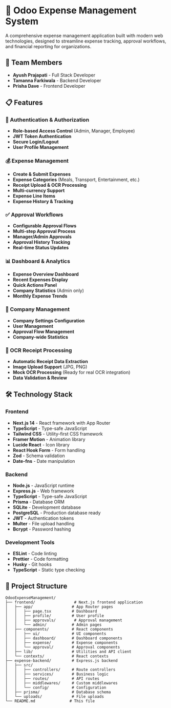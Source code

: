 # 🏢 Odoo Expense Management System

A comprehensive expense management application built with modern web technologies, designed to streamline expense tracking, approval workflows, and financial reporting for organizations.

## 👥 Team Members

- **Ayush Prajapati** - Full Stack Developer
- **Tamanna Farkiwala** -  Backend Developer
- **Prisha Dave** - Frontend Developer 

## 📋 Features

### 🔐 Authentication & Authorization
- **Role-based Access Control** (Admin, Manager, Employee)
- **JWT Token Authentication**
- **Secure Login/Logout**
- **User Profile Management**

### 💰 Expense Management
- **Create & Submit Expenses**
- **Expense Categories** (Meals, Transport, Entertainment, etc.)
- **Receipt Upload & OCR Processing**
- **Multi-currency Support**
- **Expense Line Items**
- **Expense History & Tracking**

### ✅ Approval Workflows
- **Configurable Approval Flows**
- **Multi-step Approval Process**
- **Manager/Admin Approvals**
- **Approval History Tracking**
- **Real-time Status Updates**

### 📊 Dashboard & Analytics
- **Expense Overview Dashboard**
- **Recent Expenses Display**
- **Quick Actions Panel**
- **Company Statistics** (Admin only)
- **Monthly Expense Trends**

### 🏢 Company Management
- **Company Settings Configuration**
- **User Management**
- **Approval Flow Management**
- **Company-wide Statistics**

### 🧾 OCR Receipt Processing
- **Automatic Receipt Data Extraction**
- **Image Upload Support** (JPG, PNG)
- **Mock OCR Processing** (Ready for real OCR integration)
- **Data Validation & Review**

## 🛠️ Technology Stack

### Frontend
- **Next.js 14** - React framework with App Router
- **TypeScript** - Type-safe JavaScript
- **Tailwind CSS** - Utility-first CSS framework
- **Framer Motion** - Animation library
- **Lucide React** - Icon library
- **React Hook Form** - Form handling
- **Zod** - Schema validation
- **Date-fns** - Date manipulation

### Backend
- **Node.js** - JavaScript runtime
- **Express.js** - Web framework
- **TypeScript** - Type-safe JavaScript
- **Prisma** - Database ORM
- **SQLite** - Development database
- **PostgreSQL** - Production database ready
- **JWT** - Authentication tokens
- **Multer** - File upload handling
- **Bcrypt** - Password hashing

### Development Tools
- **ESLint** - Code linting
- **Prettier** - Code formatting
- **Husky** - Git hooks
- **TypeScript** - Static type checking

## 📁 Project Structure

```
OdooExpenseManagement/
├── frontend/                 # Next.js frontend application
│   ├── app/                 # App Router pages
│   │   ├── page.tsx         # Dashboard
│   │   ├── profile/         # User profile
│   │   ├── approvals/        # Approval management
│   │   └── admin/           # Admin pages
│   ├── components/          # React components
│   │   ├── ui/              # UI components
│   │   ├── dashboard/       # Dashboard components
│   │   ├── expense/         # Expense components
│   │   └── approval/        # Approval components
│   ├── lib/                 # Utilities and API client
│   └── contexts/            # React contexts
├── expense-backend/         # Express.js backend
│   ├── src/
│   │   ├── controllers/     # Route controllers
│   │   ├── services/        # Business logic
│   │   ├── routes/          # API routes
│   │   ├── middlewares/     # Custom middlewares
│   │   └── config/          # Configuration
│   ├── prisma/              # Database schema
│   └── uploads/             # File uploads
└── README.md               # This file
```
